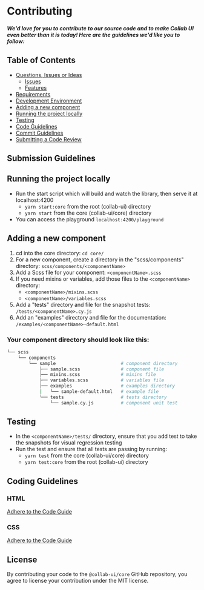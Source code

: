 
# Contributing

##### We'd love for you to contribute to our source code and to make Collab UI even better than it is today! Here are the guidelines we'd like you to follow:

## Table of Contents

- [Questions, Issues or Ideas](../CONTRIBUTING.md#question)
  - [Issues](../CONTRIBUTING.md#issue)
  - [Features](../CONTRIBUTING.md#feature)
- [Requirements](../CONTRIBUTING.md#requirements)
- [Development Environment](../CONTRIBUTING.md#environment)
- [Adding a new component](#component)
- [Running the project locally](#running)
- [Testing](#testing)
- [Code Guidelines](#rules)
- [Commit Guidelines](../CONTRIBUTING.md#commit)
- [Submitting a Code Review](../CONTRIBUTING.md#code-review)

## <a name="submit"></a> Submission Guidelines

## <a name="running"></a> Running the project locally

* Run the start script which will build and watch the library, then serve it at localhost:4200
  * `yarn start:core` from the root (collab-ui) directory
  * `yarn start` from the core (collab-ui/core) directory
* You can access the playground `localhost:4200/playground`

## <a name="component"></a> Adding a new component
1. cd into the core directory: `cd core/`
2. For a new component, create a directory in the "scss/components" directory: `scss/components/<componentName>`
3. Add a Scss file for your component: `<componentName>.scss`
4. If you need mixins or variables, add those files to the `<componentName>` directory:
    - `<componentName>/mixins.scss`
    - `<componentName>/variables.scss`
5. Add a "tests" directory and file for the snapshot tests: `/tests/<componentName>.cy.js`
6. Add an "examples" directory and file for the documentation: `/examples/<componentName>-default.html`

### Your component directory should look like this:
``` bash
└── scss
    └── components
        └── sample                        # component directory
            ├── sample.scss               # component file
            ├── mixins.scss               # mixins file
            ├── variables.scss            # variables file
            ├── examples                  # examples directory
            |   └── sample-default.html   # example file
            └── tests                     # tests directory
                └── sample.cy.js          # component unit test
```

## <a name="testing"></a> Testing
* In the `<componentName>/tests/` directory, ensure that you add test to take the snapshots for visual regression testing
* Run the test and ensure that all tests are passing by running:
  * `yarn test` from the core (collab-ui/core) directory
  * `yarn test:core` from the root (collab-ui) directory

## <a name="rules"></a> Coding Guidelines

### HTML

[Adhere to the Code Guide](http://codeguide.co/#html)

### CSS

[Adhere to the Code Guide](http://codeguide.co/#css)

## License

By contributing your code to the `@collab-ui/core` GitHub repository, you agree to license your contribution under the MIT license.
